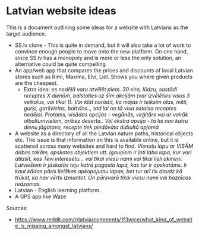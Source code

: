 # Latvian website ideas
This is a document outlining some ideas for a website with Latvians as the target audience.

* SS.lv clone - This is quite in demand, but it will also take a lot of work to convince enough people to move onto the new platform. On one hand, since SS.lv has a monopoly and is more or less the only solution, an alternative could be quite compelling
* An app/web app that compares the prices and discounts of local Latvian stores such as Rimi, Maxima, Elvi, Lidl. Shows you where given products are the cheapest.
    * Extra idea: *es nedēļā varu atvēlēt piem. 30 eiro, lūdzu, sastādi receptes X dienām, balstoties uz šīm akcijām (var izvēlēties visus 3 veikalus, vai tikai 1). Var klāt norādīt, ka mājās ir teiksim olas, milti, gurķi, garšvielas, baltvīns.., tad lai no tā visa sataisa receptes nedēļai. Protams, visādas opcijas - vegānās, veģitārs vai ar vairāk olbaltumvielām, ar/bez deserta.. Vēl ekstra opcija - tā lai nav katru dienu jāgatavo, recepte tiek piedāvāta dubultā apjomā*
* A website as a directory of all the Latvian nature paths, historical objects etc. The issue is that information on this is available online, but it is scattered across many websites and hard to find. *Vienotu lapu ar VISĀM dabas takām, apskates objektiem utt. Igauņiem ir ļoti laba lapa, kur vari atlasīt, kas Tevi interesētu... vai tikai viesu nami vai tikai lieli akmeņi. Latviešiem ir jāskatās teju katrā pagasta lapā, kas tur ir apskatāms. Ir kaut kādas pāris lielākas apkopojumu lapas, bet tur arī tik daudz kā trūkst, ka nav vērts izmantot. Un pārsvarā tikai viesu nami vai baznīcas redzamas.*
* Latvian - English learning platform.
* A GPS app like Waze

Sources:

* https://www.reddit.com/r/latvia/comments/1f3wice/what_kind_of_website_is_missing_amongst_latvians/